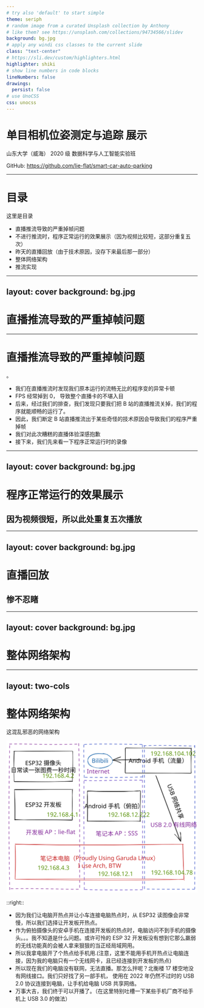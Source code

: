 ```yaml
---
# try also 'default' to start simple
theme: seriph
# random image from a curated Unsplash collection by Anthony
# like them? see https://unsplash.com/collections/94734566/slidev
background: bg.jpg
# apply any windi css classes to the current slide
class: "text-center"
# https://sli.dev/custom/highlighters.html
highlighter: shiki
# show line numbers in code blocks
lineNumbers: false
drawings:
  persist: false
# use UnoCSS
css: unocss
---
```


# 单目相机位姿测定与追踪 展示

山东大学（威海） 2020 级 数据科学与人工智能实验班

GitHub: https://github.com/lie-flat/smart-car-auto-parking

---

# 目录

这里是目录

- 直播推流导致的严重掉帧问题
- 不进行推流时，程序正常运行的效果展示（因为视频比较短，这部分重复五次）
- 昨天的直播回放（由于技术原因，没存下来最后那一部分）
- 整体网络架构
- 推流实现

---
layout: cover
background: bg.jpg
---

# 直播推流导致的严重掉帧问题

---

# 直播推流导致的严重掉帧问题

。

<v-clicks>

- 我们在直播推流时发现我们原本运行的流畅无比的程序变的异常卡顿
- FPS 经常掉到 0， 导致整个直播卡的不堪入目
- 后来，经过我们的排查，我们发现只要我们把 B 站的直播推流关掉，我们的程序就能顺畅的运行了。
- 因此，我们断定 B 站直播推流出于某些奇怪的技术原因会导致我们的程序严重掉帧
- 我们对此次糟糕的直播体验深感抱歉
- 接下来，我们先来看一下程序正常运行时的录像

</v-clicks>

---
layout: cover
background: bg.jpg
---

# 程序正常运行的效果展示

## 因为视频很短，所以此处重复五次播放

---
layout: cover
background: bg.jpg
---

# 直播回放

## 惨不忍睹

---
layout: cover
background: bg.jpg
---

# 整体网络架构

---
layout: two-cols
---
# 整体网络架构
这混乱邪恶的网络架构

<img src="network.svg" alt="" style="height: 400px;">

::right::

- 因为我们让电脑开热点并让小车连接电脑热点时，从 ESP32 读图像会非常慢，所以我们选择让开发板开热点。
- 作为俯拍摄像头的安卓手机在连接开发板的热点时，电脑访问不到手机的摄像头。。。我不知道是什么问题。或许可怜的 ESP 32 开发板没有想到它那么羸弱的无线功能真的会被人拿来狠狠的当正经局域网用。
- 所以我拿电脑开了个热点给手机用.(注意，这里不能用手机开热点让电脑连接，因为我的电脑只有一个无线网卡，且已经连接到开发板的热点)
- 所以现在我们的电脑没有联网，无法直播。那怎么拌呢？北衡楼 17 楼空地没有网线接口。我们只好找了另一部手机，
使用在 2022 年仍然不过时的 USB 2.0 协议连接到电脑，让手机给电脑 USB 共享网络。
- 万事大吉，我们终于可以开播了。（在这里特别吐槽一下某些手机厂商不给手机上 USB 3.0 的做法）